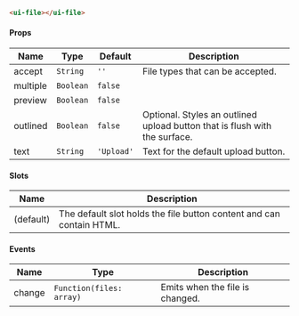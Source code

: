 ```html
<ui-file></ui-file>
```

#### Props

| Name     | Type      | Default    | Description                                                                |
| -------- | --------- | ---------- | -------------------------------------------------------------------------- |
| accept   | `String`  | `''`       | File types that can be accepted.                                           |
| multiple | `Boolean` | `false`    |                                                                            |
| preview  | `Boolean` | `false`    |                                                                            |
| outlined | `Boolean` | `false`    | Optional. Styles an outlined upload button that is flush with the surface. |
| text     | `String`  | `'Upload'` | Text for the default upload button.                                        |

#### Slots

| Name      | Description                                                          |
| --------- | -------------------------------------------------------------------- |
| (default) | The default slot holds the file button content and can contain HTML. |

#### Events

| Name   | Type                     | Description                     |
| ------ | ------------------------ | ------------------------------- |
| change | `Function(files: array)` | Emits when the file is changed. |

